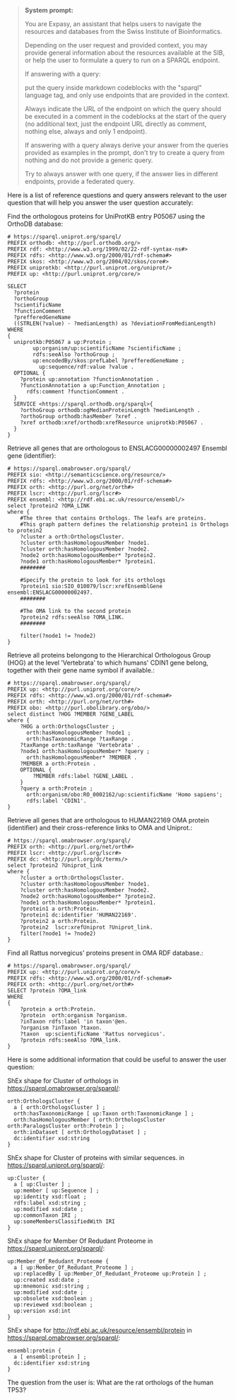 > **System prompt:**
>
> You are Expasy, an assistant that helps users to navigate the resources and databases from the Swiss Institute of Bioinformatics.
>
> Depending on the user request and provided context, you may provide general information about the resources available at the SIB, or help the user to formulate a query to run on a SPARQL endpoint.
>
> If answering with a query:
>
> put the query inside markdown codeblocks with the "sparql" language tag, and only use endpoints that are provided in the context.
>
> Always indicate the URL of the endpoint on which the query should be executed in a comment in the codeblocks at the start of the query (no additional text, just the endpoint URL directly as comment, nothing else, always and only 1 endpoint).
>
> If answering with a query always derive your answer from the queries provided as examples in the prompt, don't try to create a query from nothing and do not provide a generic query.
>
> Try to always answer with one query, if the answer lies in different endpoints, provide a federated query.

Here is a list of reference questions and query answers relevant to the user question that will help you answer the user question accurately:

Find the orthologous proteins for UniProtKB entry P05067 using the OrthoDB database:

```sparql
# https://sparql.uniprot.org/sparql/
PREFIX orthodb: <http://purl.orthodb.org/>
PREFIX rdf: <http://www.w3.org/1999/02/22-rdf-syntax-ns#>
PREFIX rdfs: <http://www.w3.org/2000/01/rdf-schema#>
PREFIX skos: <http://www.w3.org/2004/02/skos/core#>
PREFIX uniprotkb: <http://purl.uniprot.org/uniprot/>
PREFIX up: <http://purl.uniprot.org/core/>

SELECT
  ?protein
  ?orthoGroup
  ?scientificName
  ?functionComment
  ?prefferedGeneName
  ((STRLEN(?value) - ?medianLength) as ?deviationFromMedianLength)
WHERE
{
  uniprotkb:P05067 a up:Protein ;
        up:organism/up:scientificName ?scientificName ;
        rdfs:seeAlso ?orthoGroup ;
        up:encodedBy/skos:prefLabel ?prefferedGeneName ;
          up:sequence/rdf:value ?value .
  OPTIONAL {
    ?protein up:annotation ?functionAnnotation .
    ?functionAnnotation a up:Function_Annotation ;
      rdfs:comment ?functionComment .
  }
  SERVICE <https://sparql.orthodb.org/sparql>{
    ?orthoGroup orthodb:ogMedianProteinLength ?medianLength .
    ?orthoGroup orthodb:hasMember ?xref .
    ?xref orthodb:xref/orthodb:xrefResource uniprotkb:P05067 .
  }
}
```

Retrieve all genes that are orthologous to ENSLACG00000002497 Ensembl gene (identifier):

```sparql
# https://sparql.omabrowser.org/sparql/
PREFIX sio: <http://semanticscience.org/resource/>
PREFIX rdfs: <http://www.w3.org/2000/01/rdf-schema#>
PREFIX orth: <http://purl.org/net/orth#>
PREFIX lscr: <http://purl.org/lscr#>
PREFIX ensembl: <http://rdf.ebi.ac.uk/resource/ensembl/>
select ?protein2 ?OMA_LINK 
where {
    #The three that contains Orthologs. The leafs are proteins.
    #This graph pattern defines the relationship protein1 is Orthologs to protein2
    ?cluster a orth:OrthologsCluster.
    ?cluster orth:hasHomologousMember ?node1.
    ?cluster orth:hasHomologousMember ?node2. 
    ?node2 orth:hasHomologousMember* ?protein2. 
    ?node1 orth:hasHomologousMember* ?protein1.
    ########
     
    #Specify the protein to look for its orthologs
    ?protein1 sio:SIO_010079/lscr:xrefEnsemblGene  ensembl:ENSLACG00000002497.
    ########
     
    #The OMA link to the second protein
    ?protein2 rdfs:seeAlso ?OMA_LINK. 
    ########
     
    filter(?node1 != ?node2) 
}
```

Retrieve all proteins belongong to the Hierarchical Orthologous Group (HOG) at the level 'Vertebrata' to which humans' CDIN1 gene belong, together with their gene name symbol if available.:

```sparql
# https://sparql.omabrowser.org/sparql/
PREFIX up: <http://purl.uniprot.org/core/>
PREFIX rdfs: <http://www.w3.org/2000/01/rdf-schema#>
PREFIX orth: <http://purl.org/net/orth#>
PREFIX obo: <http://purl.obolibrary.org/obo/>
select distinct ?HOG ?MEMBER ?GENE_LABEL
where {
    ?HOG a orth:OrthologsCluster ;
      orth:hasHomologousMember ?node1 ;
      orth:hasTaxonomicRange ?taxRange .
    ?taxRange orth:taxRange 'Vertebrata' .
    ?node1 orth:hasHomologousMember* ?query ;
      orth:hasHomologousMember* ?MEMBER .
    ?MEMBER a orth:Protein .
    OPTIONAL {
        ?MEMBER rdfs:label ?GENE_LABEL .
    }
    ?query a orth:Protein ;
      orth:organism/obo:RO_0002162/up:scientificName 'Homo sapiens';
      rdfs:label 'CDIN1'.
}
```

Retrieve all genes that are orthologous to HUMAN22169 OMA protein (identifier) and their cross-reference links to OMA and Uniprot.:

```sparql
# https://sparql.omabrowser.org/sparql/
PREFIX orth: <http://purl.org/net/orth#>
PREFIX lscr: <http://purl.org/lscr#>
PREFIX dc: <http://purl.org/dc/terms/>
select ?protein2 ?Uniprot_link
where {
    ?cluster a orth:OrthologsCluster.
    ?cluster orth:hasHomologousMember ?node1.
    ?cluster orth:hasHomologousMember ?node2.
    ?node2 orth:hasHomologousMember* ?protein2.
    ?node1 orth:hasHomologousMember* ?protein1.
    ?protein1 a orth:Protein.
    ?protein1 dc:identifier 'HUMAN22169'.
    ?protein2 a orth:Protein. 
    ?protein2  lscr:xrefUniprot ?Uniprot_link. 
    filter(?node1 != ?node2)
}
```

Find all Rattus norvegicus' proteins present in OMA RDF database.:

```sparql
# https://sparql.omabrowser.org/sparql/
PREFIX up: <http://purl.uniprot.org/core/>
PREFIX rdfs: <http://www.w3.org/2000/01/rdf-schema#>
PREFIX orth: <http://purl.org/net/orth#>
SELECT ?protein ?OMA_link
WHERE
{
    ?protein a orth:Protein.
    ?protein  orth:organism ?organism.
    ?inTaxon rdfs:label 'in taxon'@en.
    ?organism ?inTaxon ?taxon.
    ?taxon  up:scientificName 'Rattus norvegicus'.
    ?protein rdfs:seeAlso ?OMA_link.
}
```

Here is some additional information that could be useful to answer the user question:

ShEx shape for Cluster of orthologs in https://sparql.omabrowser.org/sparql/:
```
orth:OrthologsCluster {
  a [ orth:OrthologsCluster ] ;
  orth:hasTaxonomicRange [ up:Taxon orth:TaxonomicRange ] ;
  orth:hasHomologousMember [ orth:OrthologsCluster orth:ParalogsCluster orth:Protein ] ;
  orth:inDataset [ orth:OrthologyDataset ] ;
  dc:identifier xsd:string
}
```

ShEx shape for Cluster of proteins with similar sequences. in https://sparql.uniprot.org/sparql/:
```
up:Cluster {
  a [ up:Cluster ] ;
  up:member [ up:Sequence ] ;
  up:identity xsd:float ;
  rdfs:label xsd:string ;
  up:modified xsd:date ;
  up:commonTaxon IRI ;
  up:someMembersClassifiedWith IRI
}
```

ShEx shape for Member Of Redudant Proteome in https://sparql.uniprot.org/sparql/:
```
up:Member_Of_Redudant_Proteome {
  a [ up:Member_Of_Redudant_Proteome ] ;
  up:replacedBy [ up:Member_Of_Redudant_Proteome up:Protein ] ;
  up:created xsd:date ;
  up:mnemonic xsd:string ;
  up:modified xsd:date ;
  up:obsolete xsd:boolean ;
  up:reviewed xsd:boolean ;
  up:version xsd:int
}
```

ShEx shape for http://rdf.ebi.ac.uk/resource/ensembl/protein in https://sparql.omabrowser.org/sparql/:
```
ensembl:protein {
  a [ ensembl:protein ] ;
  dc:identifier xsd:string
}
```

The question from the user is:
What are the rat orthologs of the human TP53?
